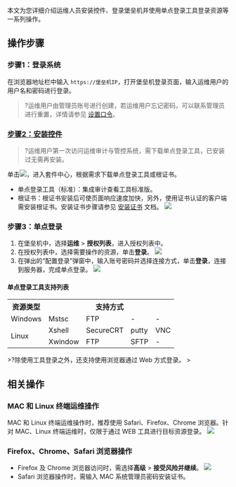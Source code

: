 
本文为您详细介绍运维人员安装控件、登录堡垒机并使用单点登录工具登录资源等一系列操作。


## 操作步骤
### 步骤1：登录系统
在浏览器地址栏中输入 `https://堡垒机IP`，打开堡垒机登录页面，输入运维用户的用户名和密码进行登录。
>?运维用户由管理员账号进行创建，若运维用户忘记密码，可以联系管理员进行重置，详情请参见 [设置口令](https://cloud.tencent.com/document/product/1025/41852)。

### [步骤2：安装控件](id:step1)
>?运维用户第一次访问运维审计与管控系统，需下载单点登录工具，已安装过无需再安装。

单击<img src=" https://main.qcloudimg.com/raw/d4771d26b0d0d7cf65834db2abcb0e35.png"  style="margin:0;">，进入套件中心，根据需求下载单点登录工具或根证书。
- 单点登录工具（标准）：集成审计查看工具标准版。
- 根证书：根证书安装后可使页面响应速度加快，另外，使用证书认证的客户端需安装根证书。安装证书步骤请参见 [安装证书](https://cloud.tencent.com/document/product/1025/33152) 文档。
![](https://main.qcloudimg.com/raw/66a180f9059323b98aa6efa4272ebd16.png)
 
### 步骤3：单点登录
1. 在堡垒机中，选择**运维** > **授权列表**，进入授权列表中。
2. 在授权列表中，选择需要操作的资源，单击**登录**。
![](https://main.qcloudimg.com/raw/1bc5d12cf21f260e9c263fc418a5efdc.png)
3. 在弹出的“配置登录”弹窗中，输入账号密码并选择连接方式，单击**登录**，连接到服务器，完成单点登录。
 ![](https://main.qcloudimg.com/raw/195d7a4be59b86f4b400cbb20fe65d14.png)
#### 单点登录工具支持列表
<table>
   <tr>
      <th>资源类型</th>
      <th colspan="4">支持方式</th>
   </tr>
   <tr>
      <td>Windows</td>
      <td>Mstsc</td>
      <td>FTP</td>
      <td>-</td>
      <td>-</td>
   </tr>
   <tr>
      <td rowspan="2">Linux</td>
      <td>Xshell</td>
      <td>SecureCRT</td>
      <td>putty</td>
      <td>VNC</td>
   </tr>
   <tr>
      <td>Xwindow</td>
      <td>FTP</td>
      <td>SFTP</td>
      <td>-</td>
   </tr>
</table>
>?除使用工具登录之外，还支持使用浏览器通过 Web 方式登录。
>

## 相关操作

### MAC 和 Linux 终端运维操作

MAC 和 Linux 终端运维操作时，推荐使用 Safari、Firefox、Chrome 浏览器。针对 MAC、Linux 终端运维时，仅限于通过 WEB 工具进行目标资源登录。
![](https://main.qcloudimg.com/raw/0f47eb536a138c4f84fa98fbd2f474bb.png)

### Firefox、Chrome、Safari 浏览器操作

- Firefox 及 Chrome 浏览器访问时，需选择**高级** > **接受风险并继续**。
![](https://main.qcloudimg.com/raw/4211957fd05386ca2ea3f7bd399660ad.jpeg)
- Safari 浏览器操作时，需输入 MAC 系统管理员密码安装证书。
